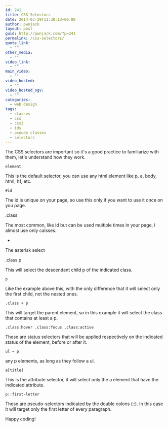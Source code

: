 ```yaml
---
id: 241
title: CSS Selectors
date: 2014-03-29T11:38:13+00:00
author: pwnjack
layout: post
guid: http://pwnjack.com/?p=241
permalink: /css-selectors/
quote_link:
  - ""
other_media:
  - ""
video_link:
  - ""
main_video:
  - ""
video_hosted:
  - ""
video_hosted_ogv:
  - ""
categories:
  - web design
tags:
  - classes
  - css
  - css3
  - ids
  - pseudo classes
  - selectors
---
```

The CSS selectors are important so it's a good practice to familiarize with them, let's understand how they work.

    element

This is the default selector, you can use any html element like p, a, body, html, h1, etc.

    #id

The id is unique on your page, so use this only if you want to use it once on you page.

   .class

The most common, like id but can be used multiple times in your page, i almost use only calsses.

   *

The asterisk select

   .class p

This will select the descendant child p of the indicated class.

    p

Like the example above this, with the only difference that it will select only the first child, not the nested ones.

    .class + p

This will target the parent element, so in this example it will select the class that contains at least a p.

    .class:hover .class:focus .class:active

These are status selectors that will be applied respectively on the indicated status of the element, before or after it.

    ul ~ p

any p elements, as long as they follow a ul.

    a[title]

This is the attribute selector, it will select only the a element that have the indicated attribute.

    p::first-letter

These are pseudo-selectors indicated by the double colons (::). In this case it will target only the first letter of every paragraph.

Happy coding!